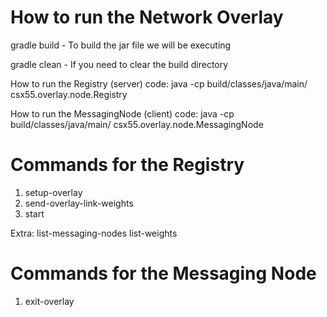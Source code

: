 # How to run the Network Overlay

gradle build - To build the jar file we will be executing

gradle clean - If you need to clear the build directory

How to run the Registry (server) code: java -cp build/classes/java/main/ csx55.overlay.node.Registry <port-number>

How to run the MessagingNode (client) code: java -cp build/classes/java/main/ csx55.overlay.node.MessagingNode <hostname> <port-number>

# Commands for the Registry
1. setup-overlay <number-of-connections>
2. send-overlay-link-weights
3. start <num-rounds>

Extra:
    list-messaging-nodes
    list-weights
    
# Commands for the Messaging Node
1. exit-overlay
